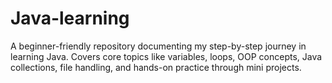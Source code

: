 # Java-learning
A beginner-friendly repository documenting my step-by-step journey in learning Java. Covers core topics like variables, loops, OOP concepts, Java collections, file handling, and hands-on practice through mini projects.
